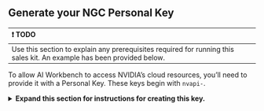 ## Generate your NGC Personal Key

| ❗ TODO          |
| :---------------------------|
| Use this section to explain any prerequisites required for running this sales kit. An example has been provided below. |

To allow AI Workbench to access NVIDIA’s cloud resources, you’ll need to provide it with a Personal Key. These keys begin with `nvapi-`.

<details>
<summary>
<b>Expand this section for instructions for creating this key.</b>
</summary>

1. Go to the [NGC Personal Key Manager](https://org.ngc.nvidia.com/setup/personal-keys). If you are prompted to, then register for a new account and sign in.

    > **HINT** You can find this tool by logging into [ngc.nvidia.com](ngc.nvidia.com), expanding your profile menu on the top right, selecting *Setup*, and then selecting *Generate Personal Key*.

1. Select *Generate Personal Key*.

    ![Generate Personal Key](_static/generate_personal_key.png)

1. Enter any value as the Key name, an expiration of 12 months is fine, and select all four services. Press *Generate Personal Key* when you are finished.

    ![Personal Key Form](_static/personal_key_form.png)

1. Save your personal key for later. Workbench will need it and there is no way to retrieve it later. If the key is lost, a new one must be created. Protect this key as if it were a password.

    ![Personal Key](_static/personal_key.png)

</details>
